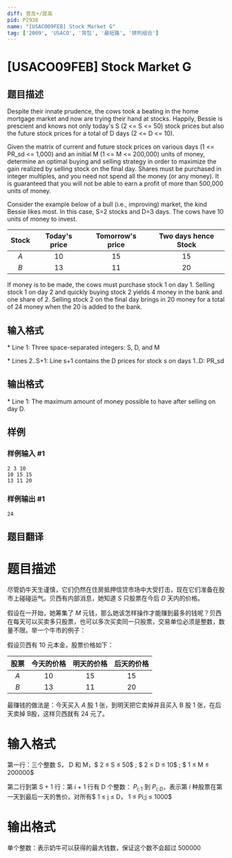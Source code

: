 ```yaml
---
diff: 普及+/提高
pid: P2938
name: "[USACO09FEB] Stock Market G"
tag: ['2009', 'USACO', '背包', '最短路', '排列组合']
---
```

# [USACO09FEB] Stock Market G
## 题目描述

Despite their innate prudence, the cows took a beating in the home mortgage market and now are trying their hand at stocks. Happily, Bessie is prescient and knows not only today's S (2 <= S <= 50) stock prices but also the future stock prices for a total of D days (2 <= D <= 10).

Given the matrix of current and future stock prices on various days (1 <= PR\_sd <= 1,000) and an initial M (1 <= M <= 200,000) units of money, determine an optimal buying and selling strategy in order to maximize the gain realized by selling stock on the final day. Shares must be purchased in integer multiples, and you need not spend all the money (or any money). It is guaranteed that you will not be able to earn a profit of more than 500,000 units of money.

Consider the example below of a bull (i.e., improving) market, the kind Bessie likes most. In this case, S=2 stocks and D=3 days. The cows have 10 units of money to invest.

| Stock | Today's price | Tomorrow's price |    Two days hence Stock   |
| :---: | :-----------: | :--------------: | :--: |
|  $A$  |      10       |        15        |  15  |
|  $B$  |      13       |        11        |  20  |

If money is to be made, the cows must purchase stock 1 on day 1. Selling stock 1 on day 2 and quickly buying stock 2 yields 4 money in the bank and one share of 2. Selling stock 2 on the final day brings in 20 money for a total of 24 money when the 20 is added to the bank.

## 输入格式

\* Line 1: Three space-separated integers: S, D, and M

\* Lines 2..S+1: Line s+1 contains the D prices for stock s on days 1..D: PR\_sd

## 输出格式

\* Line 1: The maximum amount of money possible to have after selling on day D.

## 样例

### 样例输入 #1
```
2 3 10 
10 15 15 
13 11 20 

```
### 样例输出 #1
```
24 

```
## 题目翻译

# 题目描述
尽管奶牛天生谨慎，它们仍然在住房抵押信贷市场中大受打击，现在它们准备在股市上碰碰运气。贝西有内部消息，她知道 $S$ 只股票在今后 $D$ 天内的价格。

假设在一开始，她筹集了 $M$ 元钱，那么她该怎样操作才能赚到最多的钱呢？贝西在每天可以买卖多只股票，也可以多次买卖同一只股票，交易单位必须是整数，数量不限。举一个牛市的例子：

假设贝西有 10 元本金，股票价格如下：

| 股票 |  今天的价格 |  明天的价格 | 后天的价格  |
| :-----------: | :-----------: | :-----------: | :-----------: |
| $A$ | 10 | 15 | 15 |
|$B$  | 13|  11|20  |


最赚钱的做法是：今天买入 $A$ 股 1 张，到明天把它卖掉并且买入 B 股 1 张，在后天卖掉 B股，这样贝西就有 24 元了。

# 输入格式 
第一行：三个整数 S， D 和 M，$ 2 ≤ S ≤ 50$ ; $ 2 ≤ D ≤ 10$ ; $ 1 ≤ M ≤ 200000$

第二行到第 S + 1 行：第 i + 1 行有 D 个整数： $P_{i;1}$ 到 $P_{i;D}$，表示第 $i$ 种股票在第一天到最后一天的售价，对所有$ 1 ≤ j ≤ D$，$ 1 ≤ Pi$;$j ≤ 1000$
# 输出格式
 单个整数：表示奶牛可以获得的最大钱数，保证这个数不会超过 $500000$
